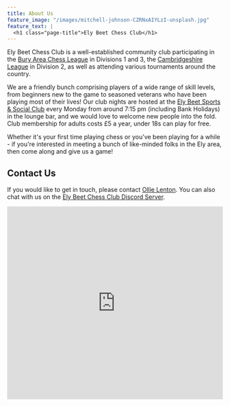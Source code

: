 ```yaml
---
title: About Us
feature_image: "/images/mitchell-johnson-CZRNxAIYLzI-unsplash.jpg"
feature_text: |
  <h1 class="page-title">Ely Beet Chess Club</h1>
---
```

<style>
:root {
    --background-image: url("/images/mitchell-johnson-CZRNxAIYLzI-unsplash.jpg")
}
</style>



Ely Beet Chess Club is a well-established community club participating in the [Bury Area Chess League](https://www.buryleaguechess.org/) in Divisions 1 and 3, the [Cambridgeshire League](http://www.cambschess.co.uk/) in Division 2, as well as attending various tournaments around the country. 

We are a friendly bunch comprising players of a wide range of skill levels, from beginners new to the game to seasoned veterans who have been playing most of their lives! Our club nights are hosted at the [Ely Beet Sports & Social Club](https://goo.gl/maps/abuhtTemwurBzzay6) every Monday from around 7:15 pm (including Bank Holidays) in the lounge bar, and we would love to welcome new people into the fold. Club membership for adults costs £5 a year, under 18s can play for free.

Whether it's your first time playing chess or you've been playing for a while - if you're interested in meeting a bunch of like-minded folks in the Ely area, then come along and give us a game!

## Contact Us

If you would like to get in touch, please contact [Ollie Lenton](mailto:contact@elybeetchess.co.uk). You can also chat with us on the [Ely Beet Chess Club Discord Server](https://discord.gg/fBTdXdxuqp).

<iframe src="https://www.google.com/maps/embed?pb=!1m14!1m8!1m3!1d9736.291089220773!2d0.265469!3d52.4053573!3m2!1i1024!2i768!4f13.1!3m3!1m2!1s0x0%3A0xa9cc1bc22c221475!2sEly%20Beet%20Sports%20%26%20Social%20Club!5e0!3m2!1sen!2suk!4v1668725647294!5m2!1sen!2suk" width="100%" height="450" style="border:0;" allowfullscreen="" loading="lazy" referrerpolicy="no-referrer-when-downgrade"></iframe>